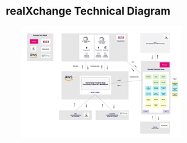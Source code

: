 # realXchange Technical Diagram



<figure><img src=".gitbook/assets/realXchange-PolkadotWinterHackathon.jpg" alt=""><figcaption></figcaption></figure>
